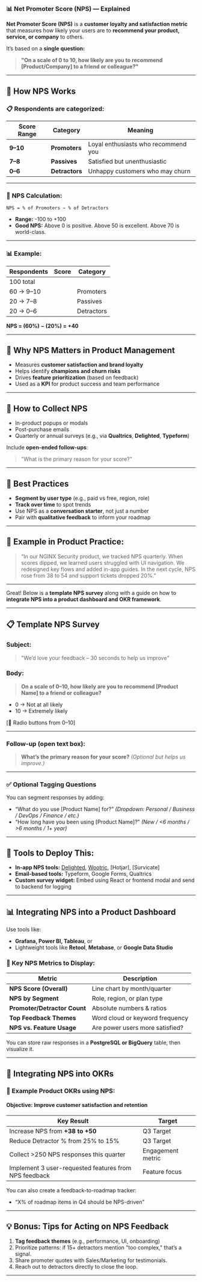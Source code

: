 ### 📊 **Net Promoter Score (NPS)** — Explained

**Net Promoter Score (NPS)** is a **customer loyalty and satisfaction metric** that measures how likely your users are to **recommend your product, service, or company** to others.

It’s based on a **single question:**

> **"On a scale of 0 to 10, how likely are you to recommend \[Product/Company] to a friend or colleague?"**

---

## 🧮 **How NPS Works**

### 📋 Respondents are categorized:

| Score Range | Category       | Meaning                             |
| ----------- | -------------- | ----------------------------------- |
| **9–10**    | **Promoters**  | Loyal enthusiasts who recommend you |
| **7–8**     | **Passives**   | Satisfied but unenthusiastic        |
| **0–6**     | **Detractors** | Unhappy customers who may churn     |

---

### 📐 **NPS Calculation:**

```
NPS = % of Promoters − % of Detractors
```

* **Range:** -100 to +100
* **Good NPS:** Above 0 is positive. Above 50 is excellent. Above 70 is world-class.

---

### 📊 Example:

| Respondents | Score | Category   |
| ----------- | ----- | ---------- |
| 100 total   |       |            |
| 60 → 9–10   |       | Promoters  |
| 20 → 7–8    |       | Passives   |
| 20 → 0–6    |       | Detractors |

**NPS = (60%) − (20%) = +40**

---

## 📌 **Why NPS Matters in Product Management**

* Measures **customer satisfaction and brand loyalty**
* Helps identify **champions and churn risks**
* Drives **feature prioritization** (based on feedback)
* Used as a **KPI** for product success and team performance

---

## 🧰 **How to Collect NPS**

* In-product popups or modals
* Post-purchase emails
* Quarterly or annual surveys (e.g., via **Qualtrics**, **Delighted**, **Typeform**)

Include **open-ended follow-ups**:

> "What is the primary reason for your score?"

---

## 🎯 Best Practices

* **Segment by user type** (e.g., paid vs free, region, role)
* **Track over time** to spot trends
* Use NPS as a **conversation starter**, not just a number
* Pair with **qualitative feedback** to inform your roadmap

---

## 🔄 Example in Product Practice:

> “In our NGINX Security product, we tracked NPS quarterly. When scores dipped, we learned users struggled with UI navigation. We redesigned key flows and added in-app guides. In the next cycle, NPS rose from 38 to 54 and support tickets dropped 20%.”

---

Great! Below is a **template NPS survey** along with a guide on how to **integrate NPS into a product dashboard and OKR framework**.

---

## 📋 **Template NPS Survey**

### **Subject:**

> "We’d love your feedback – 30 seconds to help us improve"

### **Body:**

> **On a scale of 0–10, how likely are you to recommend \[Product Name] to a friend or colleague?**

* 0 → Not at all likely
* 10 → Extremely likely

\[🔘 Radio buttons from 0–10]

---

### **Follow-up (open text box):**

> **What’s the primary reason for your score?**
> *(Optional but helps us improve.)*

---

### ✅ **Optional Tagging Questions**

You can segment responses by adding:

* “What do you use \[Product Name] for?” *(Dropdown: Personal / Business / DevOps / Finance / etc.)*
* “How long have you been using \[Product Name]?” *(New / <6 months / >6 months / 1+ year)*

---

## 🧰 **Tools to Deploy This:**

* **In-app NPS tools:** [Delighted](https://delighted.com), [Wootric](https://wootric.com), \[Hotjar], \[Survicate]
* **Email-based tools:** Typeform, Google Forms, Qualtrics
* **Custom survey widget:** Embed using React or frontend modal and send to backend for logging

---

## 📊 **Integrating NPS into a Product Dashboard**

Use tools like:

* **Grafana, Power BI, Tableau**, or
* Lightweight tools like **Retool**, **Metabase**, or **Google Data Studio**

### 🔹 Key NPS Metrics to Display:

| Metric                       | Description                     |
| ---------------------------- | ------------------------------- |
| **NPS Score (Overall)**      | Line chart by month/quarter     |
| **NPS by Segment**           | Role, region, or plan type      |
| **Promoter/Detractor Count** | Absolute numbers & ratios       |
| **Top Feedback Themes**      | Word cloud or keyword frequency |
| **NPS vs. Feature Usage**    | Are power users more satisfied? |

You can store raw responses in a **PostgreSQL or BigQuery** table, then visualize it.

---

## 🎯 **Integrating NPS into OKRs**

### 🔷 Example Product OKRs using NPS:

#### **Objective:** Improve customer satisfaction and retention

| Key Result                                            | Target            |
| ----------------------------------------------------- | ----------------- |
| Increase NPS from **+38 to +50**                      | Q3 Target         |
| Reduce Detractor % from 25% to 15%                    | Q3 Target         |
| Collect >250 NPS responses this quarter               | Engagement metric |
| Implement 3 user-requested features from NPS feedback | Feature focus     |

You can also create a feedback-to-roadmap tracker:

* “X% of roadmap items in Q4 should be NPS-driven”

---

## 💡 Bonus: Tips for Acting on NPS Feedback

1. **Tag feedback themes** (e.g., performance, UI, onboarding)
2. Prioritize patterns: if 15+ detractors mention "too complex," that’s a signal.
3. Share promoter quotes with Sales/Marketing for testimonials.
4. Reach out to detractors directly to close the loop.

---



